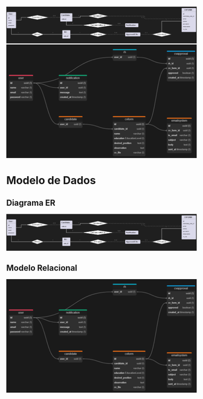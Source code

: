 ![er-diagram](./images/er-diagram.png)
![relational-diagram](./images/relational-diagram.png)

# Modelo de Dados

## Diagrama ER

![er-diagram](./images/er-diagram.png)

## Modelo Relacional

![relational-diagram](./images/relational-diagram.png)